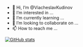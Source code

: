 - 👋 Hi, I’m @ViacheslavKudinov
- 👀 I’m interested in ...
- 🌱 I’m currently learning ...
- 💞️ I’m looking to collaborate on ...
- 📫 How to reach me ...


[![GitHub stats](https://github-readme-stats.vercel.app/api?username=ViacheslavKudinov)](https://github.com//ViacheslavKudinov/github-readme-stats&count_private=true)

